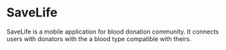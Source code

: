 # SaveLife
SaveLife is a mobile application for blood donation community. It connects users with donators with the a blood type compatible with theirs.
